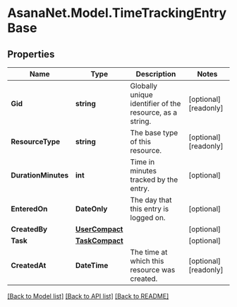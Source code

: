 # AsanaNet.Model.TimeTrackingEntryBase

## Properties

Name | Type | Description | Notes
------------ | ------------- | ------------- | -------------
**Gid** | **string** | Globally unique identifier of the resource, as a string. | [optional] [readonly] 
**ResourceType** | **string** | The base type of this resource. | [optional] [readonly] 
**DurationMinutes** | **int** | Time in minutes tracked by the entry. | [optional] 
**EnteredOn** | **DateOnly** | The day that this entry is logged on. | [optional] 
**CreatedBy** | [**UserCompact**](UserCompact.md) |  | [optional] 
**Task** | [**TaskCompact**](TaskCompact.md) |  | [optional] 
**CreatedAt** | **DateTime** | The time at which this resource was created. | [optional] [readonly] 

[[Back to Model list]](../README.md#documentation-for-models) [[Back to API list]](../README.md#documentation-for-api-endpoints) [[Back to README]](../README.md)

